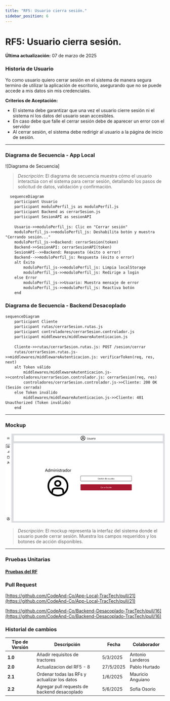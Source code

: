 ```yaml
---
title: "RF5: Usuario cierra sesión."  
sidebar_position: 6
---
```


# RF5: Usuario cierra sesión.

**Última actualización:** 07 de marzo de 2025

### Historia de Usuario

Yo como usuario quiero cerrar sesión en el sistema de manera segura termino de utilizar la aplicación de escritorio, asegurando que no se puede accede a mis datos sin mis credenciales.

  **Criterios de Aceptación:**
  - El sistema debe garantizar que una vez el usuario cierre sesión ni el sistema ni los datos del usuario sean accesibles.
  - En caso debe que falle el cerrar sesión debe de aparecer un error con el servidor
  - Al cerrar sesión, el sistema debe redirigir al usuario a la página de inicio de sesión.

---

### Diagrama de Secuencia - App Local

![Diagrama de Secuencia] 

> *Descripción*: El diagrama de secuencia muestra cómo el usuario interactúa con el sistema para cerrar sesión, detallando los pasos de solicitud de datos, validación y confirmación.

```mermaid
  sequenceDiagram
    participant Usuario
    participant moduloPerfil_js as moduloPerfil.js
    participant Backend as cerrarSesion.js
    participant SesionAPI as sesionAPI

    Usuario->>moduloPerfil_js: Clic en "Cerrar sesión"
    moduloPerfil_js->>moduloPerfil_js: Deshabilita botón y muestra "Cerrando sesión..."
    moduloPerfil_js->>Backend: cerrarSesion(token)
    Backend->>SesionAPI: cerrarSesionAPI(token)
    SesionAPI-->>Backend: Respuesta (éxito o error)
    Backend-->>moduloPerfil_js: Respuesta (éxito o error)
    alt Éxito
        moduloPerfil_js->>moduloPerfil_js: Limpia localStorage
        moduloPerfil_js->>moduloPerfil_js: Redirige a login
    else Error
        moduloPerfil_js->>Usuario: Muestra mensaje de error
        moduloPerfil_js->>moduloPerfil_js: Reactiva botón
    end
```
### Diagrama de Secuencia - Backend Desacoplado

```mermaid
sequenceDiagram
    participant Cliente
    participant rutas/cerrarSesion.rutas.js
    participant controladores/cerrarSesion.controlador.js
    participant middlewares/middlewareAutenticacion.js

    Cliente->>rutas/cerrarSesion.rutas.js: POST /sesion/cerrar
    rutas/cerrarSesion.rutas.js->>middlewares/middlewareAutenticacion.js: verificarToken(req, res, next)
    alt Token válido
        middlewares/middlewareAutenticacion.js->>controladores/cerrarSesion.controlador.js: cerrarSesion(req, res)
        controladores/cerrarSesion.controlador.js->>Cliente: 200 OK (Sesión cerrada)
    else Token inválido
        middlewares/middlewareAutenticacion.js->>Cliente: 401 Unauthorized (Token inválido)
    end
```
---

### Mockup

![alt text](./mockups/MockupUsuario.png)

> *Descripción*: El mockup representa la interfaz del sistema donde el usuario puede cerrar sesión. Muestra los campos requeridos y los botones de acción disponibles.

---

### Pruebas Unitarias 

#### [Pruebas del RF](https://docs.google.com/spreadsheets/d/1W-JW32dTsfI22-Yl5LydMhiu-oXHH_xo3hWvK6FHeLw/edit?gid=1725561716#gid=1725561716)

### Pull Request
[https://github.com/CodeAnd-Co/App-Local-TracTech/pull/21](https://github.com/CodeAnd-Co/App-Local-TracTech/pull/21)

[https://github.com/CodeAnd-Co/Backend-Desacoplado-TracTech/pull/16](https://github.com/CodeAnd-Co/Backend-Desacoplado-TracTech/pull/16)

### Historial de cambios

| **Tipo de Versión** | **Descripción**                            | **Fecha** | **Colaborador**         |
| ------------------- | ------------------------------------------ | --------- | ----------------------- |
| **1.0**             |  Añadir requisitos de tractores            | 5/3/2025  | Antonio Landeros        |
| **2.0**             |  Actualizacion del RF5 - 8 | 27/5/2025  | Pablo Hurtado|
| **2.1**             |  Ordenar todas las RFs y actualizar los datos | 1/6/2025  | Mauricio Anguiano|
| **2.2**             |  Agregar pull requests de backend desacoplado | 5/6/2025  | Sofía Osorio|